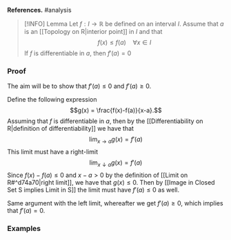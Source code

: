 **References.** #analysis 

> [!INFO] Lemma
> Let $f: I \to \mathbb R$ be defined on an interval $I$. Assume that $a$ is an [[Topology on R|interior point]] in $I$ and that $$f(x)\leq f(a)~~~~\forall x \in I$$If $f$ is differentiable in $a$, then $f'(a) = 0$
> 
> 

### Proof

The aim will be to show that $f'(a) \leq 0$ and $f'(a) \geq 0$.

Define the following expression 
$$g(x) = \frac{f(x)-f(a)}{x-a}.$$
Assuming that $f$ is differentiable in $a$, then by the [[Differentiability on R|definition of differentiability]] we have that 
$$\lim_{x\to a} g(x) = f'(a)$$
This limit must have a right-limit 
$$\lim_{x\downarrow a} g(x) = f'(a)$$
Since $f(x)-f(a) \leq 0$ and $x -a > 0$ by the definition of [[Limit on R#^d74a70|right limit]], we have that ${} g(x) \leq 0$. Then by [[Image in Closed Set S implies Limit in S]] the limit must have $f'(a)\leq 0$ as well.

Same argument with the left limit, whereafter we get $f'(a) \geq 0$, which implies that $f'(a) = 0$.

### Examples